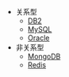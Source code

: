 - 关系型
  - [DB2](doc/DB2.md)
  - [MySQL](doc/MySQL.md)
  - [Oracle](doc/Oracle.md)
- 非关系型
  - [MongoDB](doc/MongoDB.md)
  - [Redis](doc/Redis.md)
